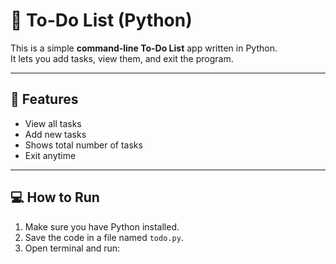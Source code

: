 # 📝 To-Do List (Python)

This is a simple **command-line To-Do List** app written in Python.  
It lets you add tasks, view them, and exit the program.

---

## 🚀 Features
- View all tasks
- Add new tasks
- Shows total number of tasks
- Exit anytime

---

## 💻 How to Run
1. Make sure you have Python installed.
2. Save the code in a file named `todo.py`.
3. Open terminal and run:
   ```bash

